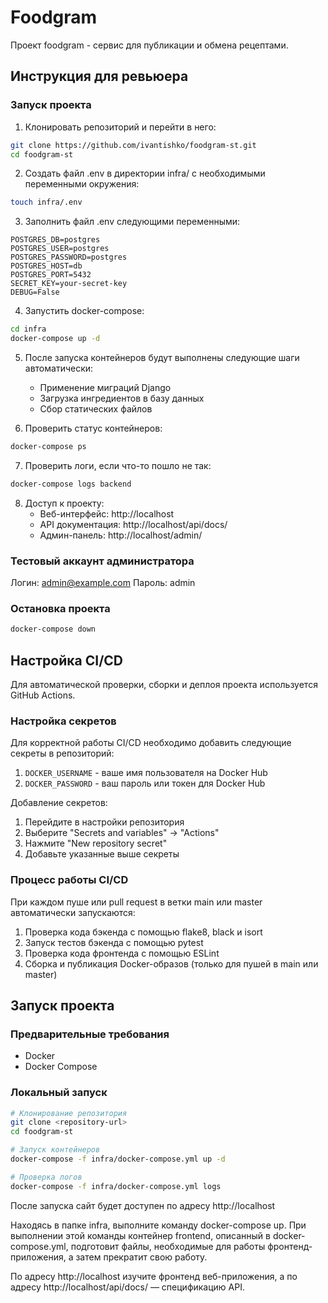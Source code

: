 # Foodgram

Проект foodgram - сервис для публикации и обмена рецептами.

## Инструкция для ревьюера

### Запуск проекта

1. Клонировать репозиторий и перейти в него:
```bash
git clone https://github.com/ivantishko/foodgram-st.git
cd foodgram-st
```

2. Создать файл .env в директории infra/ с необходимыми переменными окружения:
```bash
touch infra/.env
```

3. Заполнить файл .env следующими переменными:
```
POSTGRES_DB=postgres
POSTGRES_USER=postgres
POSTGRES_PASSWORD=postgres
POSTGRES_HOST=db
POSTGRES_PORT=5432
SECRET_KEY=your-secret-key
DEBUG=False
```

4. Запустить docker-compose:
```bash
cd infra
docker-compose up -d
```

5. После запуска контейнеров будут выполнены следующие шаги автоматически:
   - Применение миграций Django
   - Загрузка ингредиентов в базу данных
   - Сбор статических файлов

6. Проверить статус контейнеров:
```bash
docker-compose ps
```

7. Проверить логи, если что-то пошло не так:
```bash
docker-compose logs backend
```

8. Доступ к проекту:
   - Веб-интерфейс: http://localhost
   - API документация: http://localhost/api/docs/
   - Админ-панель: http://localhost/admin/

### Тестовый аккаунт администратора
Логин: admin@example.com
Пароль: admin

### Остановка проекта
```bash
docker-compose down
```

## Настройка CI/CD

Для автоматической проверки, сборки и деплоя проекта используется GitHub Actions.

### Настройка секретов

Для корректной работы CI/CD необходимо добавить следующие секреты в репозиторий:

1. `DOCKER_USERNAME` - ваше имя пользователя на Docker Hub
2. `DOCKER_PASSWORD` - ваш пароль или токен для Docker Hub

Добавление секретов:
1. Перейдите в настройки репозитория
2. Выберите "Secrets and variables" -> "Actions"
3. Нажмите "New repository secret"
4. Добавьте указанные выше секреты

### Процесс работы CI/CD

При каждом пуше или pull request в ветки main или master автоматически запускаются:

1. Проверка кода бэкенда с помощью flake8, black и isort
2. Запуск тестов бэкенда с помощью pytest
3. Проверка кода фронтенда с помощью ESLint
4. Сборка и публикация Docker-образов (только для пушей в main или master)

## Запуск проекта

### Предварительные требования
- Docker
- Docker Compose

### Локальный запуск
```bash
# Клонирование репозитория
git clone <repository-url>
cd foodgram-st

# Запуск контейнеров
docker-compose -f infra/docker-compose.yml up -d

# Проверка логов
docker-compose -f infra/docker-compose.yml logs
```

После запуска сайт будет доступен по адресу http://localhost

Находясь в папке infra, выполните команду docker-compose up. При выполнении этой команды контейнер frontend, описанный в docker-compose.yml, подготовит файлы, необходимые для работы фронтенд-приложения, а затем прекратит свою работу.

По адресу http://localhost изучите фронтенд веб-приложения, а по адресу http://localhost/api/docs/ — спецификацию API.

